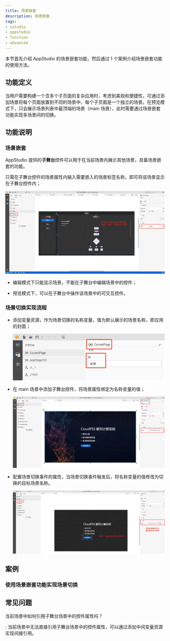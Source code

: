 ```yaml
---
title: 场景嵌套
description: 场景嵌套
tags:
- xstudio
- appstudio
- function
- advanced
---
```


本节首先介绍 AppStudio 的场景嵌套功能，然后通过 1 个案例介绍场景嵌套功能的使用方法。

## 功能定义

当用户需要构建一个含多个子页面的复杂应用时，考虑到美观和便捷性，可通过添加场景将每个页面放置到不同的场景中，每个子页面是一个独立的场景。在预览模式下，只会展示场景列表中最顶端的场景（main 场景），此时需要通过场景嵌套功能实现多场景间的切换。

## 功能说明

### 场景嵌套

AppStudio 提供的**子舞台**控件可以用于在当前场景内展示其他场景，具备场景嵌套的功能。

只需在子舞台控件的场景属性内输入需要嵌入的场景标签名称，即可将该场景显示在子舞台控件内；

![子舞台控件](./1.png)

- 编辑模式下只能显示场景，不能在子舞台中编辑场景中的控件；

- 预览模式下，可以在子舞台中操作该场景中的可交互控件。

### 场景切换实现流程

- 添加变量资源，作为场景切换的名称变量，值为默认展示的场景名称，即应用的封面；

  ![子舞台控件](./2.png)

- 在 main 场景中添加子舞台控件，将场景属性绑定为名称变量的值；

  ![子舞台控件](./3.png)

- 配置场景切换事件的属性，当场景切换事件触发后，将名称变量的值修改为切换的目标场景名称。

  ![子舞台控件](./4.png)

## 案例

### 使用场景嵌套功能实现场景切换

## 常见问题

当前场景中如何引用子舞台场景中的控件属性吗？

:   当前场景中无法直接引用子舞台场景中的控件属性，可以通过添加中间变量资源实现间接引用。